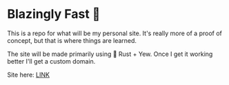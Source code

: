 # Blazingly Fast 🚀

This is a repo for what will be my personal site. It's really more of a proof
of concept, but that is where things are learned.

The site will be made primarily using 🦀 Rust + Yew. Once I get it working better
I'll get a custom domain.

Site here: [LINK](https://hacky-the-sheep.netlify.app/)